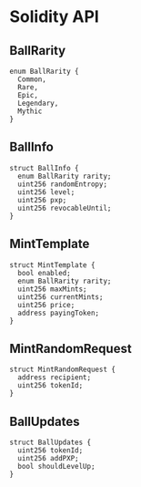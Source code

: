 # Solidity API

## BallRarity

```solidity
enum BallRarity {
  Common,
  Rare,
  Epic,
  Legendary,
  Mythic
}
```

## BallInfo

```solidity
struct BallInfo {
  enum BallRarity rarity;
  uint256 randomEntropy;
  uint256 level;
  uint256 pxp;
  uint256 revocableUntil;
}
```

## MintTemplate

```solidity
struct MintTemplate {
  bool enabled;
  enum BallRarity rarity;
  uint256 maxMints;
  uint256 currentMints;
  uint256 price;
  address payingToken;
}
```

## MintRandomRequest

```solidity
struct MintRandomRequest {
  address recipient;
  uint256 tokenId;
}
```

## BallUpdates

```solidity
struct BallUpdates {
  uint256 tokenId;
  uint256 addPXP;
  bool shouldLevelUp;
}
```

